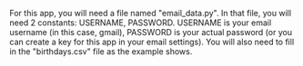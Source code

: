 For this app, you will need a file named "email_data.py".
In that file, you will need 2 constants: USERNAME, PASSWORD.
USERNAME is your email username (in this case, gmail),
PASSWORD is your actual password (or you can create a key for this app in your email settings).
You will also need to fill in the "birthdays.csv" file as the example shows.
